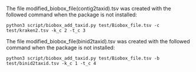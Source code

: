 The file modified_biobox_file(contig2taxid).tsv was created with the followed command when the package is not installed:
```
python3 script/biobox_add_taxid.py test/Biobox_file.tsv -c test/kraken2.tsv -k_c 2 -t_c 3
```
The file modified_biobox_file(binid2taxid).tsv was created with the followed command when the package is not installed:
```
python3 script/biobox_add_taxid.py test/Biobox_file.tsv -b test/binid2taxid.tsv -k_c 1 -t_c 4
```